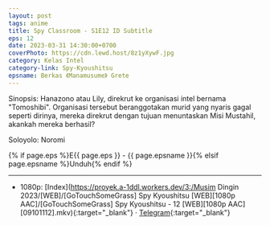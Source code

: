 ```yaml
---
layout: post
tags: anime
title: Spy Classroom - S1E12 ID Subtitle
eps: 12
date: 2023-03-31 14:30:00+0700
coverPhoto: https://cdn.lewd.host/8z1yXywF.jpg
category: Kelas Intel
category-link: Spy-Kyoushitsu
epsname: Berkas 《Manamusume》 Grete
---
```


Sinopsis: Hanazono atau Lily, direkrut ke organisasi intel bernama "Tomoshibi". Organisasi tersebut beranggotakan murid yang nyaris gagal seperti dirinya, mereka direkrut dengan tujuan menuntaskan Misi Mustahil, akankah mereka berhasil?

Soloyolo: Noromi

{% if page.eps %}E{{ page.eps }} - {{ page.epsname }}{% elsif page.epsname %}Unduh{% endif %}

---
- 1080p: [Index](https://proyek.a-1ddl.workers.dev/3:/Musim Dingin 2023/[WEB]/[GoTouchSomeGrass] Spy Kyoushitsu [WEB][1080p AAC]/[GoTouchSomeGrass] Spy Kyoushitsu - 12 [WEB][1080p AAC][09101112].mkv){:target="_blank"} &middot; [Telegram](https://t.me/a1fansubweeklies/254){:target="_blank"}